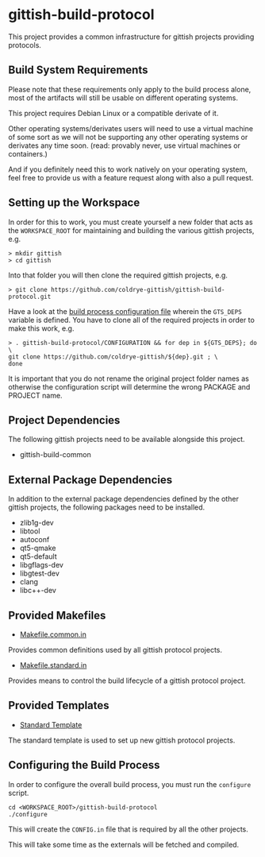 # gittish-build-protocol

This project provides a common infrastructure for gittish projects providing 
protocols.


## Build System Requirements 

Please note that these requirements only apply to the build process alone, most
of the artifacts will still be usable on different operating systems.

This project requires Debian Linux or a compatible derivate of it.

Other operating systems/derivates users will need to use a virtual machine of
some sort as we will not be supporting any other operating systems or derivates
any time soon. (read: provably never, use virtual machines or containers.)

And if you definitely need this to work natively on your operating system, feel
free to provide us with a feature request along with also a pull request.


## Setting up the Workspace

In order for this to work, you must create yourself a new folder that acts as
the `WORKSPACE_ROOT` for maintaining and building the various gittish projects,
e.g. 

```
> mkdir gittish
> cd gittish
```

Into that folder you will then clone the required gittish projects, e.g.

```
> git clone https://github.com/coldrye-gittish/gittish-build-protocol.git
```

Have a look at the [build process configuration file](CONFIGURATION) wherein
the `GTS_DEPS` variable is defined. You have to clone all of the required
projects in order to make this work, e.g.

```
> . gittish-build-protocol/CONFIGURATION && for dep in ${GTS_DEPS}; do \
git clone https://github.com/coldrye-gittish/${dep}.git ; \
done
```

It is important that you do not rename the original project folder names
as otherwise the configuration script will determine the wrong PACKAGE
and PROJECT name.


## Project Dependencies

The following gittish projects need to be available alongside this project.

* gittish-build-common


## External Package Dependencies

In addition to the external package dependencies defined by the other gittish
projects, the following packages need to be installed.

* zlib1g-dev
* libtool
* autoconf
* qt5-qmake
* qt5-default
* libgflags-dev
* libgtest-dev
* clang
* libc++-dev


## Provided Makefiles

* [Makefile.common.in](Makefile.common.in)

Provides common definitions used by all gittish protocol projects.

* [Makefile.standard.in](Makefile.standard.in)

Provides means to control the build lifecycle of a gittish protocol project.


## Provided Templates

* [Standard Template](templates/standard)

The standard template is used to set up new gittish protocol projects.


## Configuring the Build Process

In order to configure the overall build process, you must run the `configure`
script.

```
cd <WORKSPACE_ROOT>/gittish-build-protocol
./configure
```

This will create the `CONFIG.in` file that is required by all the other projects.

This will take some time as the externals will be fetched and compiled.

